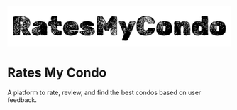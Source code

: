 ![Rates My Condo's logo](./docs/assets/ratesmycondo.logo.v2.png 'Rates My Condo')

# Rates My Condo

A platform to rate, review, and find the best condos based on user feedback.
